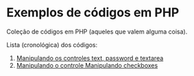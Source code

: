 Exemplos de códigos em PHP
====

Coleção de códigos em PHP (aqueles que valem alguma coisa).

Lista (cronológica) dos códigos:

1. [Manipulando os controles text, password e textarea](forms/textbox/)
1. [Manipulando o controle Manipulando checkboxes](forms/checkbox/)




